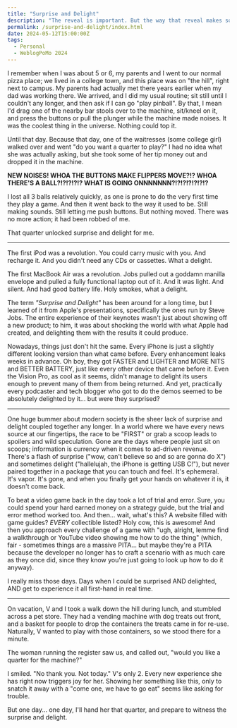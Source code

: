 ```yaml
---
title: "Surprise and Delight"
description: "The reveal is important. But the way that reveal makes someone feel... THAT is the key."
permalink: /surprise-and-delight/index.html
date: 2024-05-12T15:00:00Z
tags: 
  - Personal
  - WeblogPoMo 2024
---
```


I remember when I was about 5 or 6, my parents and I went to our normal pizza place; we lived in a college town, and this place was on "the hill", right next to campus. My parents had actually met there years earlier when my dad was working there. We arrived, and I did my usual routine; sit still until I couldn't any longer, and then ask if I can go "play pinball". By that, I mean I'd drag one of the nearby bar stools over to the machine, sit/kneel on it, and press the buttons or pull the plunger while the machine made noises. It was the coolest thing in the universe. Nothing could top it.

Until that day. Because that day, one of the waitresses (some college girl) walked over and went "do you want a quarter to play?" I had no idea what she was actually asking, but she took some of her tip money out and dropped it in the machine.

**NEW NOISES! WHOA THE BUTTONS MAKE FLIPPERS MOVE?!? WHOA THERE'S A BALL?!?!?!?!? WHAT IS GOING ONNNNNNN?!?!?!?!?!?!?**

I lost all 3 balls relatively quickly, as one is prone to do the very first time they play a game. And then it went back to the way it used to be. Still making sounds. Still letting me push buttons. But nothing moved. There was no more action; it had been robbed of me.

That quarter unlocked surprise and delight for me.

---

The first iPod was a revolution. You could carry music with you. And recharge it. And you didn't need any CDs or cassettes. What a delight.

The first MacBook Air was a revolution. Jobs pulled out a goddamn manilla envelope and pulled a fully functional laptop out of it. And it was light. And silent. And had good battery life. Holy smokes, what a delight.

The term _"Surprise and Delight"_ has been around for a long time, but I learned of it from Apple's presentations, specifically the ones run by Steve Jobs. The entire experience of their keynotes wasn't just about showing off a new product; to him, it was about shocking the world with what Apple had created, and delighting them with the results it could produce.

Nowadays, things just don't hit the same. Every iPhone is just a slightly different looking version than what came before. Every enhancement leaks weeks in advance. Oh boy, they got FASTER and LIGHTER and MORE NITS and BETTER BATTERY, just like every other device that came before it. Even the Vision Pro, as cool as it seems, didn't manage to delight its users enough to prevent many of them from being returned. And yet, practically every podcaster and tech blogger who got to do the demos seemed to be absolutely delighted by it... but were they surprised?

---

One huge bummer about modern society is the sheer lack of surprise and delight coupled together any longer. In a world where we have every news source at our fingertips, the race to be "FIRST" or grab a scoop leads to spoilers and wild speculation. Gone are the days where people just sit on scoops; information is currency when it comes to ad-driven revenue. There's a flash of surprise ("wow, can't believe so and so are gonna do X") and sometimes delight ("hallelujah, the iPhone is getting USB C!"), but never paired together in a package that you can touch and feel. It's ephemeral. It's vapor. It's gone, and when you finally get your hands on whatever it is, it doesn't come back.

To beat a video game back in the day took a lot of trial and error. Sure, you could spend your hard earned money on a strategy guide, but the trial and error method worked too. And then... wait, what's this? A website filled with game guides? _EVERY_ collectible listed? Holy cow, this is awesome! And then you approach every challenge of a game with "ugh, alright, lemme find a walkthrough or YouTube video showing me how to do the thing" (which, fair - sometimes things are a massive PITA... but maybe they're a PITA because the developer no longer has to craft a scenario with as much care as they once did, since they know you're just going to look up how to do it anyway).

I really miss those days. Days when I could be surprised AND delighted, AND get to experience it all first-hand in real time.

---

On vacation, V and I took a walk down the hill during lunch, and stumbled across a pet store. They had a vending machine with dog treats out front, and a basket for people to drop the containers the treats came in for re-use. Naturally, V wanted to play with those containers, so we stood there for a minute.

The woman running the register saw us, and called out, "would you like a quarter for the machine?"

I smiled. "No thank you. Not today." V's only 2. Every new experience she has right now triggers joy for her. Showing her something like this, only to snatch it away with a "come one, we have to go eat" seems like asking for trouble.

But one day... one day, I'll hand her that quarter, and prepare to witness the surprise and delight.
